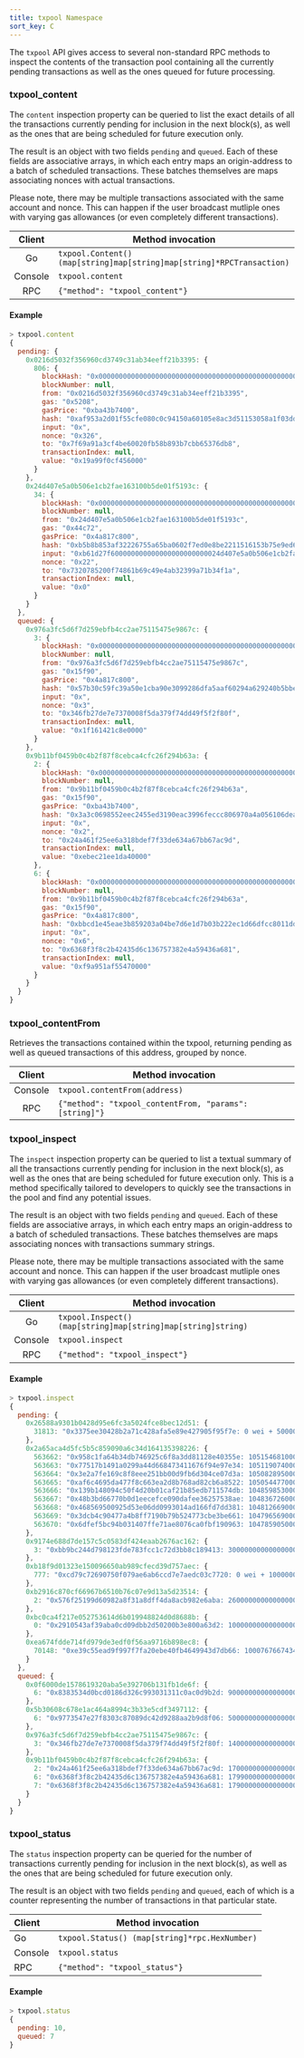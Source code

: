 ```yaml
---
title: txpool Namespace
sort_key: C
---
```


The `txpool` API gives access to several non-standard RPC methods to inspect the contents of the
transaction pool containing all the currently pending transactions as well as the ones queued for
future processing.

### txpool_content

The `content` inspection property can be queried to list the exact details of all the transactions
currently pending for inclusion in the next block(s), as well as the ones that are being scheduled
for future execution only.

The result is an object with two fields `pending` and `queued`. Each of these fields are associative
arrays, in which each entry maps an origin-address to a batch of scheduled transactions. These batches
themselves are maps associating nonces with actual transactions.

Please note, there may be multiple transactions associated with the same account and nonce. This can
happen if the user broadcast mutliple ones with varying gas allowances (or even completely different
transactions).

| Client  | Method invocation                                                     |
|:-------:|-----------------------------------------------------------------------|
| Go      | `txpool.Content() (map[string]map[string]map[string]*RPCTransaction)` |
| Console | `txpool.content`                                                      |
| RPC     | `{"method": "txpool_content"}`                                        |

#### Example

```javascript
> txpool.content
{
  pending: {
    0x0216d5032f356960cd3749c31ab34eeff21b3395: {
      806: {
        blockHash: "0x0000000000000000000000000000000000000000000000000000000000000000",
        blockNumber: null,
        from: "0x0216d5032f356960cd3749c31ab34eeff21b3395",
        gas: "0x5208",
        gasPrice: "0xba43b7400",
        hash: "0xaf953a2d01f55cfe080c0c94150a60105e8ac3d51153058a1f03dd239dd08586",
        input: "0x",
        nonce: "0x326",
        to: "0x7f69a91a3cf4be60020fb58b893b7cbb65376db8",
        transactionIndex: null,
        value: "0x19a99f0cf456000"
      }
    },
    0x24d407e5a0b506e1cb2fae163100b5de01f5193c: {
      34: {
        blockHash: "0x0000000000000000000000000000000000000000000000000000000000000000",
        blockNumber: null,
        from: "0x24d407e5a0b506e1cb2fae163100b5de01f5193c",
        gas: "0x44c72",
        gasPrice: "0x4a817c800",
        hash: "0xb5b8b853af32226755a65ba0602f7ed0e8be2211516153b75e9ed640a7d359fe",
        input: "0xb61d27f600000000000000000000000024d407e5a0b506e1cb2fae163100b5de01f5193c00000000000000000000000000000000000000000000000053444835ec580000000000000000000000000000000000000000000000000000000000000000006000000000000000000000000000000000000000000000000000000000000000000000000000000000000000000000000000000000000000000000000000000000",
        nonce: "0x22",
        to: "0x7320785200f74861b69c49e4ab32399a71b34f1a",
        transactionIndex: null,
        value: "0x0"
      }
    }
  },
  queued: {
    0x976a3fc5d6f7d259ebfb4cc2ae75115475e9867c: {
      3: {
        blockHash: "0x0000000000000000000000000000000000000000000000000000000000000000",
        blockNumber: null,
        from: "0x976a3fc5d6f7d259ebfb4cc2ae75115475e9867c",
        gas: "0x15f90",
        gasPrice: "0x4a817c800",
        hash: "0x57b30c59fc39a50e1cba90e3099286dfa5aaf60294a629240b5bbec6e2e66576",
        input: "0x",
        nonce: "0x3",
        to: "0x346fb27de7e7370008f5da379f74dd49f5f2f80f",
        transactionIndex: null,
        value: "0x1f161421c8e0000"
      }
    },
    0x9b11bf0459b0c4b2f87f8cebca4cfc26f294b63a: {
      2: {
        blockHash: "0x0000000000000000000000000000000000000000000000000000000000000000",
        blockNumber: null,
        from: "0x9b11bf0459b0c4b2f87f8cebca4cfc26f294b63a",
        gas: "0x15f90",
        gasPrice: "0xba43b7400",
        hash: "0x3a3c0698552eec2455ed3190eac3996feccc806970a4a056106deaf6ceb1e5e3",
        input: "0x",
        nonce: "0x2",
        to: "0x24a461f25ee6a318bdef7f33de634a67bb67ac9d",
        transactionIndex: null,
        value: "0xebec21ee1da40000"
      },
      6: {
        blockHash: "0x0000000000000000000000000000000000000000000000000000000000000000",
        blockNumber: null,
        from: "0x9b11bf0459b0c4b2f87f8cebca4cfc26f294b63a",
        gas: "0x15f90",
        gasPrice: "0x4a817c800",
        hash: "0xbbcd1e45eae3b859203a04be7d6e1d7b03b222ec1d66dfcc8011dd39794b147e",
        input: "0x",
        nonce: "0x6",
        to: "0x6368f3f8c2b42435d6c136757382e4a59436a681",
        transactionIndex: null,
        value: "0xf9a951af55470000"
      }
    }
  }
}
```

### txpool_contentFrom

Retrieves the transactions contained within the txpool,
returning pending as well as queued transactions of this address, grouped by nonce.

| Client  | Method invocation                                      |
|:-------:|--------------------------------------------------------|
| Console | `txpool.contentFrom(address)`                          |
| RPC     | `{"method": "txpool_contentFrom, "params": [string]"}` |

### txpool_inspect

The `inspect` inspection property can be queried to list a textual summary of all the transactions
currently pending for inclusion in the next block(s), as well as the ones that are being scheduled
for future execution only. This is a method specifically tailored to developers to quickly see the
transactions in the pool and find any potential issues.

The result is an object with two fields `pending` and `queued`. Each of these fields are associative
arrays, in which each entry maps an origin-address to a batch of scheduled transactions. These batches
themselves are maps associating nonces with transactions summary strings.

Please note, there may be multiple transactions associated with the same account and nonce. This can
happen if the user broadcast mutliple ones with varying gas allowances (or even completely different
transactions).

| Client  | Method invocation                                            |
|:-------:|--------------------------------------------------------------|
| Go      | `txpool.Inspect() (map[string]map[string]map[string]string)` |
| Console | `txpool.inspect`                                             |
| RPC     | `{"method": "txpool_inspect"}`                               |

#### Example

```javascript
> txpool.inspect
{
  pending: {
    0x26588a9301b0428d95e6fc3a5024fce8bec12d51: {
      31813: "0x3375ee30428b2a71c428afa5e89e427905f95f7e: 0 wei + 500000 × 20000000000 wei"
    },
    0x2a65aca4d5fc5b5c859090a6c34d164135398226: {
      563662: "0x958c1fa64b34db746925c6f8a3dd81128e40355e: 1051546810000000000 wei + 90000 gas × 20000000000 wei",
      563663: "0x77517b1491a0299a44d668473411676f94e97e34: 1051190740000000000 wei + 90000 gas × 20000000000 wei",
      563664: "0x3e2a7fe169c8f8eee251bb00d9fb6d304ce07d3a: 1050828950000000000 wei + 90000 gas × 20000000000 wei",
      563665: "0xaf6c4695da477f8c663ea2d8b768ad82cb6a8522: 1050544770000000000 wei + 90000 gas × 20000000000 wei",
      563666: "0x139b148094c50f4d20b01caf21b85edb711574db: 1048598530000000000 wei + 90000 gas × 20000000000 wei",
      563667: "0x48b3bd66770b0d1eecefce090dafee36257538ae: 1048367260000000000 wei + 90000 gas × 20000000000 wei",
      563668: "0x468569500925d53e06dd0993014ad166fd7dd381: 1048126690000000000 wei + 90000 gas × 20000000000 wei",
      563669: "0x3dcb4c90477a4b8ff7190b79b524773cbe3be661: 1047965690000000000 wei + 90000 gas × 20000000000 wei",
      563670: "0x6dfef5bc94b031407ffe71ae8076ca0fbf190963: 1047859050000000000 wei + 90000 gas × 20000000000 wei"
    },
    0x9174e688d7de157c5c0583df424eaab2676ac162: {
      3: "0xbb9bc244d798123fde783fcc1c72d3bb8c189413: 30000000000000000000 wei + 85000 gas × 21000000000 wei"
    },
    0xb18f9d01323e150096650ab989cfecd39d757aec: {
      777: "0xcd79c72690750f079ae6ab6ccd7e7aedc03c7720: 0 wei + 1000000 gas × 20000000000 wei"
    },
    0xb2916c870cf66967b6510b76c07e9d13a5d23514: {
      2: "0x576f25199d60982a8f31a8dff4da8acb982e6aba: 26000000000000000000 wei + 90000 gas × 20000000000 wei"
    },
    0xbc0ca4f217e052753614d6b019948824d0d8688b: {
      0: "0x2910543af39aba0cd09dbb2d50200b3e800a63d2: 1000000000000000000 wei + 50000 gas × 1171602790622 wei"
    },
    0xea674fdde714fd979de3edf0f56aa9716b898ec8: {
      70148: "0xe39c55ead9f997f7fa20ebe40fb4649943d7db66: 1000767667434026200 wei + 90000 gas × 20000000000 wei"
    }
  },
  queued: {
    0x0f6000de1578619320aba5e392706b131fb1de6f: {
      6: "0x8383534d0bcd0186d326c993031311c0ac0d9b2d: 9000000000000000000 wei + 21000 gas × 20000000000 wei"
    },
    0x5b30608c678e1ac464a8994c3b33e5cdf3497112: {
      6: "0x9773547e27f8303c87089dc42d9288aa2b9d8f06: 50000000000000000000 wei + 90000 gas × 50000000000 wei"
    },
    0x976a3fc5d6f7d259ebfb4cc2ae75115475e9867c: {
      3: "0x346fb27de7e7370008f5da379f74dd49f5f2f80f: 140000000000000000 wei + 90000 gas × 20000000000 wei"
    },
    0x9b11bf0459b0c4b2f87f8cebca4cfc26f294b63a: {
      2: "0x24a461f25ee6a318bdef7f33de634a67bb67ac9d: 17000000000000000000 wei + 90000 gas × 50000000000 wei",
      6: "0x6368f3f8c2b42435d6c136757382e4a59436a681: 17990000000000000000 wei + 90000 gas × 20000000000 wei",
      7: "0x6368f3f8c2b42435d6c136757382e4a59436a681: 17900000000000000000 wei + 90000 gas × 20000000000 wei"
    }
  }
}
```

### txpool_status

The `status` inspection property can be queried for the number of transactions currently pending for
inclusion in the next block(s), as well as the ones that are being scheduled for future execution only.

The result is an object with two fields `pending` and `queued`, each of which is a counter representing
the number of transactions in that particular state.

| Client  | Method invocation                             |
|:--------|-----------------------------------------------|
| Go      | `txpool.Status() (map[string]*rpc.HexNumber)` |
| Console | `txpool.status`                               |
| RPC     | `{"method": "txpool_status"}`                 |

#### Example

```javascript
> txpool.status
{
  pending: 10,
  queued: 7
}
```
